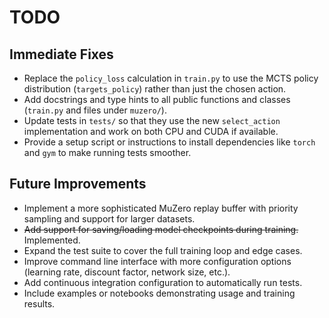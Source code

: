 # TODO

## Immediate Fixes
- Replace the `policy_loss` calculation in `train.py` to use the MCTS policy
  distribution (`targets_policy`) rather than just the chosen action.
- Add docstrings and type hints to all public functions and classes
  (`train.py` and files under `muzero/`).
- Update tests in `tests/` so that they use the new `select_action` implementation
  and work on both CPU and CUDA if available.
- Provide a setup script or instructions to install dependencies like `torch`
  and `gym` to make running tests smoother.

## Future Improvements
- Implement a more sophisticated MuZero replay buffer with priority sampling and
  support for larger datasets.
- ~~Add support for saving/loading model checkpoints during training.~~ Implemented.
- Expand the test suite to cover the full training loop and edge cases.
- Improve command line interface with more configuration options (learning rate,
  discount factor, network size, etc.).
- Add continuous integration configuration to automatically run tests.
- Include examples or notebooks demonstrating usage and training results.

